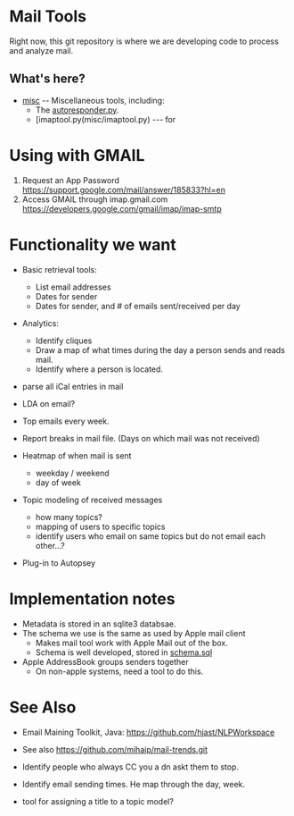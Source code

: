 # Mail Tools
Right now, this git repository is where we are developing code to
process and analyze mail.

## What's here?
* [misc](misc/) -- Miscellaneous tools, including:
  * The [autoresponder.py](misc/autoresponder.py).
  * [imaptool.py(misc/imaptool.py) --- for

# Using with GMAIL
1. Request an App Password https://support.google.com/mail/answer/185833?hl=en
2. Access GMAIL through imap.gmail.com https://developers.google.com/gmail/imap/imap-smtp

# Functionality we want
* Basic retrieval tools:
  - List email addresses
  - Dates for sender
  - Dates for sender, and # of emails sent/received per day

* Analytics:
  - Identify cliques
  - Draw a map of what times during the day a person sends and reads mail.
  - Identify where a person is located.

* parse all iCal entries in mail
* LDA on email?
* Top emails every week.


* Report breaks in mail file. (Days on which mail was not received)
* Heatmap of when mail is sent
  - weekday / weekend
  - day of week

* Topic modeling of received messages
  - how many topics?
  - mapping of users to specific topics
  - identify users who email on same topics but do not email each other...?

* Plug-in to Autopsey

# Implementation notes

* Metadata is stored in an sqlite3 databsae.
* The schema we use is the same as used by Apple mail client
  - Makes mail tool  work with Apple Mail out of the box.
  - Schema is well developed, stored in [schema.sql](schema.sql)
* Apple AddressBook groups senders together
  - On non-apple systems, need a tool to do this.



# See Also
* Email Maining Toolkit, Java: https://github.com/hjast/NLPWorkspace
* See also https://github.com/mihaip/mail-trends.git

* Identify people who always CC you a dn askt them to stop.
* Identify email sending times. He map through the day, week.
* tool for assigning a title to a topic model?
